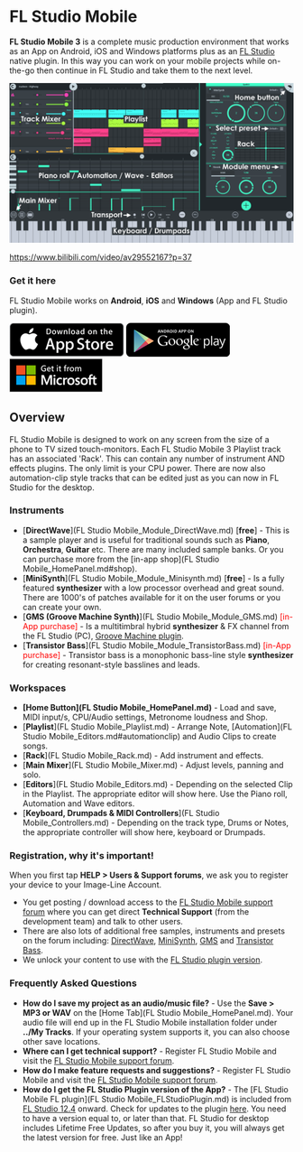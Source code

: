 # FL Studio Mobile

**FL Studio Mobile 3** is a complete music production environment that works as an App on Android, iOS and Windows platforms plus as an [FL Studio](https://www.image-line.com/flstudio/) native plugin. In this way you can work on your mobile projects while on-the-go then continue in FL Studio and take them to the next level.

![Main Interface](../assets/images/main_ui.png)

https://www.bilibili.com/video/av29552167?p=37

### Get it here

FL Studio Mobile works on **Android**, **iOS** and **Windows** (App and FL Studio plugin).

[![Apple Store](../assets/stores/apple_store.png)](https://itunes.apple.com/app/fl-studio-mobile-hd/id432850619) [![Google Play](../assets/stores/google_play.png)](https://play.google.com/store/apps/details?id=com.imageline.FLM) [![Microsoft Store](../assets/stores/microsoft_store.png)](https://www.microsoft.com/store/apps/9nblggh1zjcr)


## Overview

FL Studio Mobile is designed to work on any screen from the size of a phone to TV sized touch-monitors. Each FL Studio Mobile 3 Playlist track has an associated 'Rack'. This can contain any number of instrument AND effects plugins. The only limit is your CPU power. There are now also automation-clip style tracks that can be edited just as you can now in FL Studio for the desktop.

### Instruments

- [**DirectWave**](FL Studio Mobile_Module_DirectWave.md) [**free**] - This is a sample player and is useful for traditional sounds such as **Piano**, **Orchestra**, **Guitar** etc. There are many included sample banks. Or you can purchase more from the [in-app shop](FL Studio Mobile_HomePanel.md#shop).
- [**MiniSynth**](FL Studio Mobile_Module_Minisynth.md) [**free**] - Is a fully featured **synthesizer** with a low processor overhead and great sound. There are 1000's of patches available for it on the user forums or you can create your own.
- [**GMS (Groove Machine Synth)**](FL Studio Mobile_Module_GMS.md) <font color="red">[in-App purchase]</font> - Is a multitimbral hybrid **synthesizer** & FX channel from the FL Studio (PC), [Groove Machine plugin](https://www.image-line.com/support/FLHelp/html/plugins/GMS.htm).
- [**Transistor Bass**](FL Studio Mobile_Module_TransistorBass.md) <font color="red">[in-App purchase]</font> - Transistor bass is a monophonic bass-line style **synthesizer** for creating resonant-style basslines and leads.

### Workspaces

- **[Home Button](FL Studio Mobile_HomePanel.md)** - Load and save, MIDI input/s, CPU/Audio settings, Metronome loudness and Shop.
- [**Playlist**](FL Studio Mobile_Playlist.md) - Arrange Note, [Automation](FL Studio Mobile_Editors.md#automationclip) and Audio Clips to create songs.
- [**Rack**](FL Studio Mobile_Rack.md) - Add instrument and effects.
- [**Main Mixer**](FL Studio Mobile_Mixer.md) - Adjust levels, panning and solo.
- [**Editors**](FL Studio Mobile_Editors.md) - Depending on the selected Clip in the Playlist. The appropriate editor will show here. Use the Piano roll, Automation and Wave editors.
- [**Keyboard, Drumpads & MIDI Controllers**](FL Studio Mobile_Controllers.md) - Depending on the track type, Drums or Notes, the appropriate controller will show here, keyboard or Drumpads.

### Registration, why it's important!

When you first tap **HELP > Users & Support forums**, we ask you to register your device to your Image-Line Account.

- You get posting / download access to the [FL Studio Mobile support forum](https://support.image-line.com/redirect/flmobile_forum) where you can get direct **Technical Support** (from the development team) and talk to other users.
- There are also lots of additional free samples, instruments and presets on the forum including: [DirectWave](https://forum.image-line.com/viewtopic.php?f=1964&t=78796), [MiniSynth](https://forum.image-line.com/viewtopic.php?f=1964&t=119657), [GMS](https://forum.image-line.com/viewtopic.php?f=1964&t=164423) and [Transistor Bass](https://forum.image-line.com/viewtopic.php?f=1964&t=164424).
- We unlock your content to use with the [FL Studio plugin version](https://support.image-line.com/redirect/flstudiomobile_plugin).

### Frequently Asked Questions

- **How do I save my project as an audio/music file?** - Use the **Save > MP3 or WAV** on the [Home Tab](FL Studio Mobile_HomePanel.md). Your audio file will end up in the FL Studio Mobile installation folder under **../My Tracks**. If your operating system supports it, you can also choose other save locations.
- **Where can I get technical support?** - Register FL Studio Mobile and visit the [FL Studio Mobile support forum](https://support.image-line.com/redirect/flmobile_forum).
- **How do I make feature requests and suggestions?** - Register FL Studio Mobile and visit the [FL Studio Mobile support forum](https://support.image-line.com/redirect/flmobile_forum).
- **How do I get the FL Studio Plugin version of the App?** - The [FL Studio Mobile FL plugin](FL Studio Mobile_FLStudioPlugin.md) is included from [FL Studio 12.4](https://www.image-line.com/downloads/flstudiodownload.html) onward. Check for updates to the plugin [here](https://support.image-line.com/redirect/flmobile_flplugin). You need to have a version equal to, or later than that. FL Studio for desktop includes Lifetime Free Updates, so after you buy it, you will always get the latest version for free. Just like an App!
